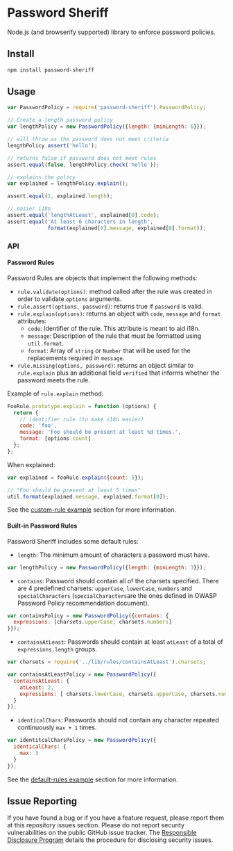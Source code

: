 # Password Sheriff

Node.js (and browserify supported) library to enforce password policies.

## Install

```sh
npm install password-sheriff
```

## Usage

```js
var PasswordPolicy = require('password-sheriff').PasswordPolicy;

// Create a length password policy
var lengthPolicy = new PasswordPolicy({length: {minLength: 6}});

// will throw as the password does not meet criteria
lengthPolicy.assert('hello');

// returns false if password does not meet rules
assert.equal(false, lengthPolicy.check('hello'));

// explains the policy
var explained = lengthPolicy.explain();

assert.equal(1, explained.length);

// easier i18n
assert.equal('lengthAtLeast', explained[0].code);
assert.equal('At least 6 characters in length',
             format(explained[0].message, explained[0].format));
```

### API

#### Password Rules

Password Rules are objects that implement the following methods:

 * `rule.validate(options)`: method called after the rule was created in order to validate `options` arguments.
 * `rule.assert(options, password)`: returns true if `password` is valid.
 * `rule.explain(options)`: returns an object with `code`, `message` and `format` attributes:
   * `code`: Identifier of the rule. This attribute is meant to aid i18n.
   * `message`: Description of the rule that must be formatted using `util.format`.
   * `format`: Array of `string` or `Number` that will be used for the replacements required in `message`.
 * `rule.missing(options, password)`: returns an object similar to `rule.explain` plus an additional field `verified` that informs whether the password meets the rule.


Example of `rule.explain` method:

```js
FooRule.prototype.explain = function (options) {
  return {
    // identifier rule (to make i18n easier)
    code: 'foo',
    message: 'Foo should be present at least %d times.',
    format: [options.count]
  };
};
```

When explained:

```js
var explained = fooRule.explain({count: 5});

// "Foo should be present at least 5 times"
util.format(explained.message, explained.format[0]);
```

See the [custom-rule example](examples/custom-rule) section for more information.

#### Built-in Password Rules

Password Sheriff includes some default rules:

  * `length`: The minimum amount of characters a password must have.
  ```js
  var lengthPolicy = new PasswordPolicy({length: {minLength: 3}});
  ```
  
  * `contains`:  Password should contain all of the charsets specified. There are 4 predefined charsets: `upperCase`, `lowerCase`, `numbers` and `specialCharacters` (`specialCharacters`are the ones defined in OWASP Password Policy recommendation document).
  ```js
  var containsPolicy = new PasswordPolicy({contains: {
    expressions: [charsets.upperCase, charsets.numbers]
  }});
  ```
  
  * `containsAtLeast`: Passwords should contain at least `atLeast` of a total of `expressions.length` groups.
  ```js
  var charsets = require('../lib/rules/containsAtLeast').charsets;

  var containsAtLeastPolicy = new PasswordPolicy({
    containsAtLeast: {
      atLeast: 2,
      expressions: [ charsets.lowerCase, charsets.upperCase, charsets.numbers ]
    }
  });
  ```
  
  * `identicalChars`: Passwords should not contain any character repeated continuously `max + 1` times.
  ```js
  var identitcalCharsPolicy = new PasswordPolicy({
    identicalChars: {
      max: 3
    }
  });
  ```

See the [default-rules example](examples/default-rules) section for more information.

## Issue Reporting

If you have found a bug or if you have a feature request, please report them at this repository issues section. Please do not report security vulnerabilities on the public GitHub issue tracker. The [Responsible Disclosure Program](https://auth0.com/whitehat) details the procedure for disclosing security issues.

